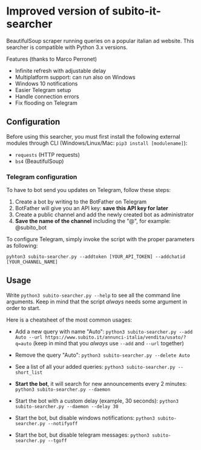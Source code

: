# Improved version of subito-it-searcher

BeautifulSoup scraper running queries on a popular italian ad website.
This searcher is compatible with Python 3.x versions.

Features (thanks to Marco Perronet)
* Infinite refresh with adjustable delay
* Multiplatform support: can run also on Windows
* Windows 10 notifications
* Easier Telegram setup
* Handle connection errors
* Fix flooding on Telegram

## Configuration
Before using this searcher, you must first install the following external modules through CLI (Windows/Linux/Mac: `pip3 install [modulename]`):
* `requests` (HTTP requests)
* `bs4` (BeautifulSoup)

### Telegram configuration
To have to bot send you updates on Telegram, follow these steps:
1) Create a bot by writing to the BotFather on Telegram
2) BotFather will give you an API key: **save this API key for later**
3) Create a public channel and add the newly created bot as administrator
4) **Save the name of the channel** including the "@", for example: @subito_bot

To configure Telegram, simply invoke the script with the proper parameters as following:

`pyhton3 subito-searcher.py --addtoken [YOUR_API_TOKEN] --addchatid [YOUR_CHANNEL_NAME]`

## Usage
Write `python3 subito-searcher.py --help` to see all the command line arguments. Keep in mind that the script *always* needs some argument in order to start. 

Here is a cheatsheet of the most common usages:

* Add a new query with name "Auto":
`python3 subito-searcher.py --add Auto --url https://www.subito.it/annunci-italia/vendita/usato/?q=auto`
(keep in mind that you *always* use `--add` and `--url` together)

* Remove the query "Auto":
`python3 subito-searcher.py --delete Auto`

* See a list of all your added queries:
`python3 subito-searcher.py --short_list`

* **Start the bot**, it will search for new announcements every 2 minutes:
`python3 subito-searcher.py --daemon`

* Start the bot with a custom delay (example, 30 seconds):
`python3 subito-searcher.py --daemon --delay 30`

* Start the bot, but disable windows notifications:
`python3 subito-searcher.py --notifyoff`

* Start the bot, but disable telegram messages:
`python3 subito-searcher.py --tgoff`
